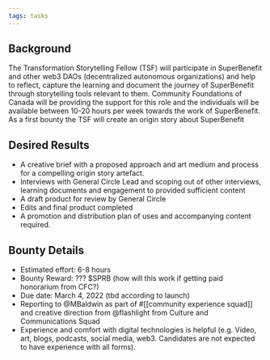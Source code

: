 ```yaml
---
tags: tasks
---
```

## Background
The Transformation Storytelling Fellow (TSF) will participate in SuperBenefit and other web3 DAOs (decentralized autonomous organizations) and help to reflect, capture the learning and document the journey of SuperBenefit through storytelling tools relevant to them. Community Foundations of Canada will be providing the support for this role and the individuals will be available between 10-20 hours per week towards the work of SuperBenefit.
As a first bounty the TSF will create an origin story about SuperBenefit
## Desired Results
- A creative brief with a proposed approach and art medium and process for a compelling origin story artefact. 
- Interviews with General Circle Lead and scoping out of other interviews, learning documents and engagement to provided sufficient content
- A draft product for review by General Circle 
- Edits and final product completed
- A promotion and distribution plan of uses and accompanying content required.

## Bounty Details
- Estimated effort: 6-8 hours
- Bounty Reward: ??? $SPRB (how will this work if getting paid honorarium from CFC?)
- Due date: March 4, 2022 (tbd according to launch)
- Reporting to @MBaldwin as part of #[[community experience squad]] and creative direction from @flashlight from Culture and Communications Squad 
- Experience and comfort with digital technologies is helpful (e.g. Video, art, blogs, podcasts, social media, web3. Candidates are not expected to have experience with all forms). 
